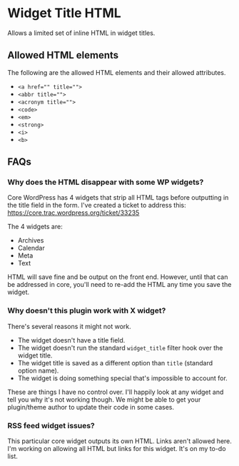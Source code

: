 # Widget Title HTML

Allows a limited set of inline HTML in widget titles.

## Allowed HTML elements

The following are the allowed HTML elements and their allowed attributes.

* `<a href="" title="">`
* `<abbr title="">`
* `<acronym title="">`
* `<code>`
* `<em>`
* `<strong>`
* `<i>`
* `<b>`

## FAQs

### Why does the HTML disappear with some WP widgets?

Core WordPress has 4 widgets that strip all HTML tags before outputting in the title field in the form.  I've created a ticket to address this: https://core.trac.wordpress.org/ticket/33235

The 4 widgets are:

* Archives
* Calendar
* Meta
* Text

HTML will save fine and be output on the front end.  However, until that can be addressed in core, you'll need to re-add the HTML any time you save the widget.

### Why doesn't this plugin work with X widget?

There's several reasons it might not work.

* The widget doesn't have a title field.
* The widget doesn't run the standard `widget_title` filter hook over the widget title.
* The widget title is saved as a different option than `title` (standard option name).
* The widget is doing something special that's impossible to account for.

These are things I have no control over.  I'll happily look at any widget and tell you why it's not working though.  We might be able to get your plugin/theme author to update their code in some cases.

### RSS feed widget issues?

This particular core widget outputs its own HTML.  Links aren't allowed here.  I'm working on allowing all HTML but links for this widget.  It's on my to-do list.